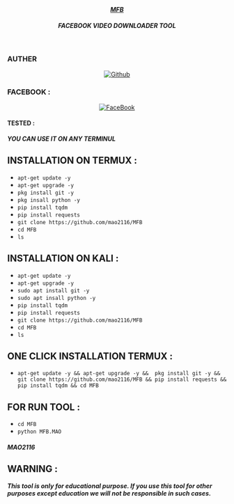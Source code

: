 <div align="center">
</div>
<div align ="center"> 
<i><b> <a href="https://www.facebook.com/mAoVirUs2116/">
 MFB</a><br>
 </b><h4>FACEBOOK VIDEO DOWNLOADER TOOL</h4></i>

</div>
<br>
<h3>AUTHER</h3>
<p align="center">
<a href="https://github.com/mao2116"><img title="Github" src="https://img.shields.io/badge/mao2116-grey?style=for-the-badge&logo=github"></a> </p>

### FACEBOOK :
<p align="center"> 
<a href="https://www.facebook.com/mAoVirUs2116/"><img title="FaceBook" src="https://img.shields.io/badge/FB-MAO VIRUS-lightgrey?style=for-the-badge&logo=facebook"></a>
</p>


#### TESTED :
***YOU CAN USE IT ON ANY TERMINUL***

## INSTALLATION ON TERMUX :

* `apt-get update -y`
* `apt-get upgrade -y`
* `pkg install git -y`
* `pkg insall python -y`
* `pip install tqdm`
* `pip install requests`
* `git clone https://github.com/mao2116/MFB`
* `cd MFB`
* `ls`
## INSTALLATION ON KALI :
* `apt-get update -y`
* `apt-get upgrade -y`
* `sudo apt install git -y`
* `sudo apt insall python -y`
* `pip install tqdm`
* `pip install requests`
* `git clone https://github.com/mao2116/MFB`
* `cd MFB`
* `ls`
## ONE CLICK INSTALLATION TERMUX :
* `apt-get update -y && apt-get upgrade -y &&  pkg install git -y && git clone https://github.com/mao2116/MFB && pip install requests && pip install tqdm && cd MFB `


## FOR RUN TOOL :
* `cd MFB`
* `python MFB.MAO`



##### MAO2116

## WARNING : 
***This tool is only for educational purpose. If you use this tool for other purposes except education we will not be responsible in such cases.***
